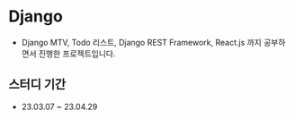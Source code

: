 # Django
- Django MTV, Todo 리스트, Django REST Framework, React.js 까지 공부하면서 진행한 프로젝트입니다.

## 스터디 기간 
- 23.03.07 ~ 23.04.29

